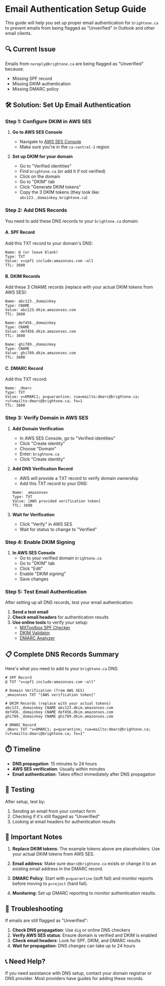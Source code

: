 # Email Authentication Setup Guide

This guide will help you set up proper email authentication for `brightone.ca` to prevent emails from being flagged as "Unverified" in Outlook and other email clients.

## 🔍 **Current Issue**

Emails from `noreply@brightone.ca` are being flagged as "Unverified" because:
- Missing SPF record
- Missing DKIM authentication
- Missing DMARC policy

## 🛠️ **Solution: Set Up Email Authentication**

### Step 1: Configure DKIM in AWS SES

1. **Go to AWS SES Console**
   - Navigate to [AWS SES Console](https://console.aws.amazon.com/ses/)
   - Make sure you're in the `ca-central-1` region

2. **Set up DKIM for your domain**
   - Go to "Verified identities"
   - Find `brightone.ca` (or add it if not verified)
   - Click on the domain
   - Go to "DKIM" tab
   - Click "Generate DKIM tokens"
   - Copy the 3 DKIM tokens (they look like: `abc123._domainkey.brightone.ca`)

### Step 2: Add DNS Records

You need to add these DNS records to your `brightone.ca` domain:

#### A. SPF Record
Add this TXT record to your domain's DNS:
```
Name: @ (or leave blank)
Type: TXT
Value: v=spf1 include:amazonses.com ~all
TTL: 3600
```

#### B. DKIM Records
Add these 3 CNAME records (replace with your actual DKIM tokens from AWS SES):
```
Name: abc123._domainkey
Type: CNAME
Value: abc123.dkim.amazonses.com
TTL: 3600

Name: def456._domainkey
Type: CNAME
Value: def456.dkim.amazonses.com
TTL: 3600

Name: ghi789._domainkey
Type: CNAME
Value: ghi789.dkim.amazonses.com
TTL: 3600
```

#### C. DMARC Record
Add this TXT record:
```
Name: _dmarc
Type: TXT
Value: v=DMARC1; p=quarantine; rua=mailto:dmarc@brightone.ca; ruf=mailto:dmarc@brightone.ca; fo=1
TTL: 3600
```

### Step 3: Verify Domain in AWS SES

1. **Add Domain Verification**
   - In AWS SES Console, go to "Verified identities"
   - Click "Create identity"
   - Choose "Domain"
   - Enter: `brightone.ca`
   - Click "Create identity"

2. **Add DNS Verification Record**
   - AWS will provide a TXT record to verify domain ownership
   - Add this TXT record to your DNS:
   ```
   Name: _amazonses
   Type: TXT
   Value: [AWS provided verification token]
   TTL: 3600
   ```

3. **Wait for Verification**
   - Click "Verify" in AWS SES
   - Wait for status to change to "Verified"

### Step 4: Enable DKIM Signing

1. **In AWS SES Console**
   - Go to your verified domain `brightone.ca`
   - Go to "DKIM" tab
   - Click "Edit"
   - Enable "DKIM signing"
   - Save changes

### Step 5: Test Email Authentication

After setting up all DNS records, test your email authentication:

1. **Send a test email**
2. **Check email headers** for authentication results
3. **Use online tools** to verify your setup:
   - [MXToolbox SPF Checker](https://mxtoolbox.com/spf.aspx)
   - [DKIM Validator](https://dkimvalidator.com/)
   - [DMARC Analyzer](https://dmarc.postmarkapp.com/)

## 📋 **Complete DNS Records Summary**

Here's what you need to add to your `brightone.ca` DNS:

```
# SPF Record
@ TXT "v=spf1 include:amazonses.com ~all"

# Domain Verification (from AWS SES)
_amazonses TXT "[AWS verification token]"

# DKIM Records (replace with your actual tokens)
abc123._domainkey CNAME abc123.dkim.amazonses.com
def456._domainkey CNAME def456.dkim.amazonses.com
ghi789._domainkey CNAME ghi789.dkim.amazonses.com

# DMARC Record
_dmarc TXT "v=DMARC1; p=quarantine; rua=mailto:dmarc@brightone.ca; ruf=mailto:dmarc@brightone.ca; fo=1"
```

## ⏱️ **Timeline**

- **DNS propagation**: 15 minutes to 24 hours
- **AWS SES verification**: Usually within minutes
- **Email authentication**: Takes effect immediately after DNS propagation

## 🧪 **Testing**

After setup, test by:
1. Sending an email from your contact form
2. Checking if it's still flagged as "Unverified"
3. Looking at email headers for authentication results

## 🚨 **Important Notes**

1. **Replace DKIM tokens**: The example tokens above are placeholders. Use your actual DKIM tokens from AWS SES.

2. **Email address**: Make sure `dmarc@brightone.ca` exists or change it to an existing email address in the DMARC record.

3. **DMARC Policy**: Start with `p=quarantine` (soft fail) and monitor reports before moving to `p=reject` (hard fail).

4. **Monitoring**: Set up DMARC reporting to monitor authentication results.

## 🔧 **Troubleshooting**

If emails are still flagged as "Unverified":

1. **Check DNS propagation**: Use `dig` or online DNS checkers
2. **Verify AWS SES status**: Ensure domain is verified and DKIM is enabled
3. **Check email headers**: Look for SPF, DKIM, and DMARC results
4. **Wait for propagation**: DNS changes can take up to 24 hours

## 📞 **Need Help?**

If you need assistance with DNS setup, contact your domain registrar or DNS provider. Most providers have guides for adding these records.

